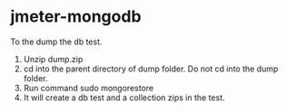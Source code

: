# jmeter-mongodb

To the dump the db test.

1) Unzip dump.zip
2) cd into the parent directory of dump folder. Do not cd into the dump folder.
3) Run command
sudo mongorestore
4) It will create a db test and a collection zips in the test.
